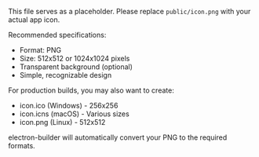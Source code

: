 <!-- Placeholder icon file -->
<!-- Replace this with an actual 512x512 PNG icon for your app -->
<!-- You can create one at: -->
<!-- - https://www.canva.com -->
<!-- - https://favicon.io -->
<!-- - Or use any image editor -->

This file serves as a placeholder. Please replace `public/icon.png` with your actual app icon.

Recommended specifications:

- Format: PNG
- Size: 512x512 or 1024x1024 pixels
- Transparent background (optional)
- Simple, recognizable design

For production builds, you may also want to create:

- icon.ico (Windows) - 256x256
- icon.icns (macOS) - Various sizes
- icon.png (Linux) - 512x512

electron-builder will automatically convert your PNG to the required formats.
